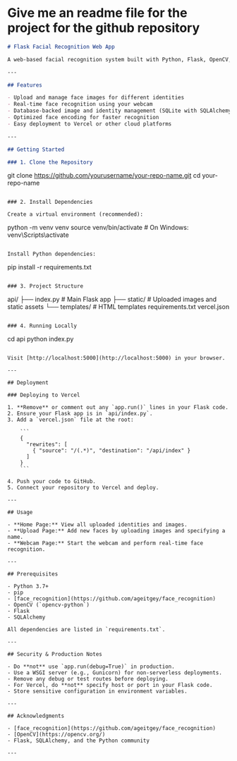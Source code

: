 
# Give me an readme file for the project for the github repository

```markdown
# Flask Facial Recognition Web App

A web-based facial recognition system built with Python, Flask, OpenCV, and face_recognition. Upload images, manage identities, and perform real-time face recognition using your webcam—all from your browser.

---

## Features

- Upload and manage face images for different identities
- Real-time face recognition using your webcam
- Database-backed image and identity management (SQLite with SQLAlchemy)
- Optimized face encoding for faster recognition
- Easy deployment to Vercel or other cloud platforms

---

## Getting Started

### 1. Clone the Repository

```

git clone https://github.com/yourusername/your-repo-name.git
cd your-repo-name

```

### 2. Install Dependencies

Create a virtual environment (recommended):

```

python -m venv venv
source venv/bin/activate  \# On Windows: venv\Scripts\activate

```

Install Python dependencies:

```

pip install -r requirements.txt

```

### 3. Project Structure

```

api/
├── index.py          \# Main Flask app
├── static/           \# Uploaded images and static assets
└── templates/        \# HTML templates
requirements.txt
vercel.json

```

### 4. Running Locally

```

cd api
python index.py

```

Visit [http://localhost:5000](http://localhost:5000) in your browser.

---

## Deployment

### Deploying to Vercel

1. **Remove** or comment out any `app.run()` lines in your Flask code.
2. Ensure your Flask app is in `api/index.py`.
3. Add a `vercel.json` file at the root:

    ```
    {
      "rewrites": [
        { "source": "/(.*)", "destination": "/api/index" }
      ]
    }
    ```

4. Push your code to GitHub.
5. Connect your repository to Vercel and deploy.

---

## Usage

- **Home Page:** View all uploaded identities and images.
- **Upload Page:** Add new faces by uploading images and specifying a name.
- **Webcam Page:** Start the webcam and perform real-time face recognition.

---

## Prerequisites

- Python 3.7+
- pip
- [face_recognition](https://github.com/ageitgey/face_recognition)
- OpenCV (`opencv-python`)
- Flask
- SQLAlchemy

All dependencies are listed in `requirements.txt`.

---

## Security & Production Notes

- Do **not** use `app.run(debug=True)` in production.
- Use a WSGI server (e.g., Gunicorn) for non-serverless deployments.
- Remove any debug or test routes before deploying.
- For Vercel, do **not** specify host or port in your Flask code.
- Store sensitive configuration in environment variables.

---

## Acknowledgments

- [face_recognition](https://github.com/ageitgey/face_recognition)
- [OpenCV](https://opencv.org/)
- Flask, SQLAlchemy, and the Python community

---



